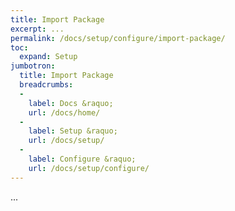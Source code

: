 ```yaml
---
title: Import Package
excerpt: ...
permalink: /docs/setup/configure/import-package/
toc:
  expand: Setup
jumbotron:
  title: Import Package
  breadcrumbs:
  - 
    label: Docs &raquo;
    url: /docs/home/
  - 
    label: Setup &raquo;
    url: /docs/setup/
  - 
    label: Configure &raquo;
    url: /docs/setup/configure/
---
```


...